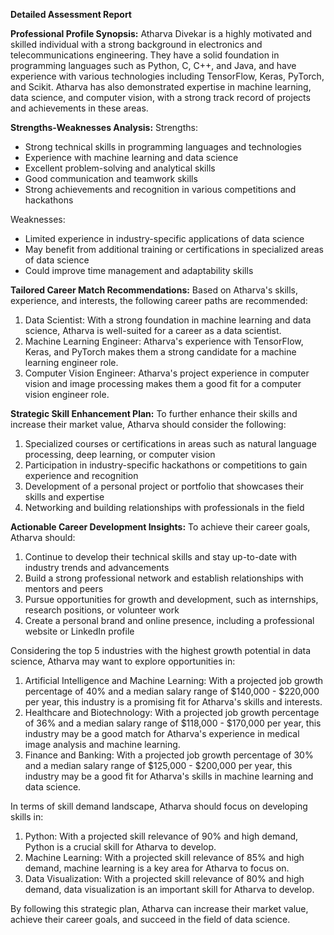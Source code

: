 **Detailed Assessment Report**

**Professional Profile Synopsis:**
Atharva Divekar is a highly motivated and skilled individual with a strong background in electronics and telecommunications engineering. They have a solid foundation in programming languages such as Python, C, C++, and Java, and have experience with various technologies including TensorFlow, Keras, PyTorch, and Scikit. Atharva has also demonstrated expertise in machine learning, data science, and computer vision, with a strong track record of projects and achievements in these areas.

**Strengths-Weaknesses Analysis:**
Strengths:

* Strong technical skills in programming languages and technologies
* Experience with machine learning and data science
* Excellent problem-solving and analytical skills
* Good communication and teamwork skills
* Strong achievements and recognition in various competitions and hackathons

Weaknesses:

* Limited experience in industry-specific applications of data science
* May benefit from additional training or certifications in specialized areas of data science
* Could improve time management and adaptability skills

**Tailored Career Match Recommendations:**
Based on Atharva's skills, experience, and interests, the following career paths are recommended:

1. Data Scientist: With a strong foundation in machine learning and data science, Atharva is well-suited for a career as a data scientist.
2. Machine Learning Engineer: Atharva's experience with TensorFlow, Keras, and PyTorch makes them a strong candidate for a machine learning engineer role.
3. Computer Vision Engineer: Atharva's project experience in computer vision and image processing makes them a good fit for a computer vision engineer role.

**Strategic Skill Enhancement Plan:**
To further enhance their skills and increase their market value, Atharva should consider the following:

1. Specialized courses or certifications in areas such as natural language processing, deep learning, or computer vision
2. Participation in industry-specific hackathons or competitions to gain experience and recognition
3. Development of a personal project or portfolio that showcases their skills and expertise
4. Networking and building relationships with professionals in the field

**Actionable Career Development Insights:**
To achieve their career goals, Atharva should:

1. Continue to develop their technical skills and stay up-to-date with industry trends and advancements
2. Build a strong professional network and establish relationships with mentors and peers
3. Pursue opportunities for growth and development, such as internships, research positions, or volunteer work
4. Create a personal brand and online presence, including a professional website or LinkedIn profile

Considering the top 5 industries with the highest growth potential in data science, Atharva may want to explore opportunities in:

1. Artificial Intelligence and Machine Learning: With a projected job growth percentage of 40% and a median salary range of $140,000 - $220,000 per year, this industry is a promising fit for Atharva's skills and interests.
2. Healthcare and Biotechnology: With a projected job growth percentage of 36% and a median salary range of $118,000 - $170,000 per year, this industry may be a good match for Atharva's experience in medical image analysis and machine learning.
3. Finance and Banking: With a projected job growth percentage of 30% and a median salary range of $125,000 - $200,000 per year, this industry may be a good fit for Atharva's skills in machine learning and data science.

In terms of skill demand landscape, Atharva should focus on developing skills in:

1. Python: With a projected skill relevance of 90% and high demand, Python is a crucial skill for Atharva to develop.
2. Machine Learning: With a projected skill relevance of 85% and high demand, machine learning is a key area for Atharva to focus on.
3. Data Visualization: With a projected skill relevance of 80% and high demand, data visualization is an important skill for Atharva to develop.

By following this strategic plan, Atharva can increase their market value, achieve their career goals, and succeed in the field of data science.